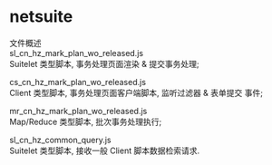 # netsuite

文件概述
<br>
sl_cn_hz_mark_plan_wo_released.js <br>
  Suitelet 类型脚本, 事务处理页面渲染 & 提交事务处理; <br>
  
cs_cn_hz_mark_plan_wo_released.js <br>
  Client 类型脚本, 事务处理页面客户端脚本, 监听过滤器 & 表单提交 事件;  <br>
  
mr_cn_hz_mark_plan_wo_released.js <br>
  Map/Reduce 类型脚本, 批次事务处理执行;  <br>

sl_cn_hz_common_query.js  <br>
  Suitelet 类型脚本, 接收一般 Client 脚本数据检索请求.  <br>
